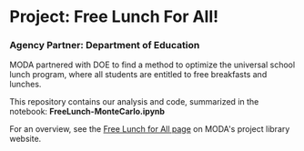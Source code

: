 
# Project: Free Lunch For All!
### Agency Partner: Department of Education

MODA partnered with DOE to find a method to optimize the universal school lunch program, where all students are entitled to free breakfasts and lunches.

This repository contains our analysis and code, summarized in the notebook: **FreeLunch-MonteCarlo.ipynb**

For an overview, see the [Free Lunch for All page](https://moda-nyc.github.io/Project-Library/projects/free_lunch_for_all/) on MODA's project library website.


